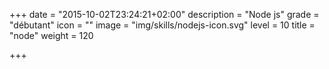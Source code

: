 +++
date = "2015-10-02T23:24:21+02:00"
description = "Node js"
grade = "débutant"
icon = ""
image = "img/skills/nodejs-icon.svg"
level = 10
title = "node"
weight = 120

+++

